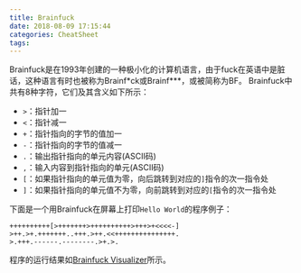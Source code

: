 ```yaml
---
title: Brainfuck
date: 2018-08-09 17:15:44
categories: CheatSheet
tags:
---
```


Brainfuck是在1993年创建的一种极小化的计算机语言，由于fuck在英语中是脏话，这种语言有时也被称为Brainf\*ck或Brainf\*\*\*，或被简称为BF。
Brainfuck中共有8种字符，它们及其含义如下所示：
- `>`：指针加一
- `<`：指针减一
- `+`：指针指向的字节的值加一
- `-`：指针指向的字节的值减一
- `.`：输出指针指向的单元内容(ASCII码)
- `,`：输入内容到指针指向的单元(ASCII码)
- `[`：如果指针指向的单元值为零，向后跳转到对应的`]`指令的次一指令处
- `]`：如果指针指向的单元值不为零，向前跳转到对应的`[`指令的次一指令处

下面是一个用Brainfuck在屏幕上打印`Hello World`的程序例子：
```
++++++++++[>+++++++>++++++++++>+++>+<<<<-]
>++.>+.+++++++..+++.>++.<<+++++++++++++++.
>.+++.------.--------.>+.>.
```
程序的运行结果如[Brainfuck Visualizer](https://fatiherikli.github.io/brainfuck-visualizer/)所示。